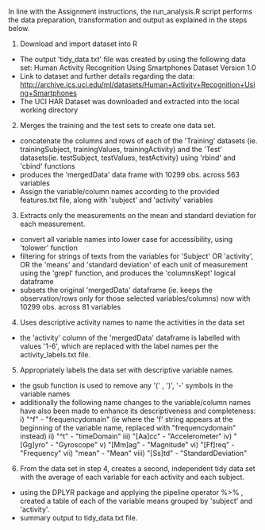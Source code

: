 In line with the Assignment instructions, the run_analysis.R script performs the data preparation, transformation and output as explained in the steps below. 

1. Download and import dataset into R
- The output 'tidy_data.txt' file was created by using the following data set:
Human Activity Recognition Using Smartphones Dataset Version 1.0
- Link to dataset and further details regarding the data: http://archive.ics.uci.edu/ml/datasets/Human+Activity+Recognition+Using+Smartphones
- The UCI HAR Dataset was downloaded and extracted into the local working directory

2. Merges the training and the test sets to create one data set.
- concatenate the columns and rows of each of the 'Training' datasets (ie. trainingSubject, trainingValues, trainingActivity)
and the 'Test' datasets(ie. testSubject, testValues, testActivity) using 'rbind' and 'cbind' functions
- produces the 'mergedData' data frame with 10299 obs. across  563 variables
- Assign the variable/column names according to the provided features.txt file, along with 'subject' and 'activity' variables

3. Extracts only the measurements on the mean and standard deviation for each measurement.
- convert all variable names into lower case for accessibility, using 'tolower' function
- filtering for strings of texts from the variables for 'Subject' OR 'activity', OR the 'means' and 'standard deviation' of each unit of measurement using the 'grepl' function,  and produces the 'columnsKept' logical dataframe
- subsets the original 'mergedData' dataframe (ie. keeps the observation/rows only for those selected variables/columns) now with 10299 obs. across 81 variables

4. Uses descriptive activity names to name the activities in the data set
- the 'activity' column of the 'mergedData' dataframe is labelled with values '1-6', which are replaced  with the label names per the activity_labels.txt file.

5. Appropriately labels the data set with descriptive variable names.
- the gsub function is used to remove any '(' , ')', '-' symbols in the variable names
- additionally the following name changes to the variable/column names have also been made to enhance its descriptiveness and completeness:
i) "^f" - "frequencydomain" (ie where the 'f' string appears at the beginning of the variable name, replaced with "frequencydomain" instead)
ii) "^t" - "timeDomain"
iii) "[Aa]cc" - "Accelerometer"
iv) "[Gg]yro" - "Gyroscope"
v) "[Mm]ag" - "Magnitude"
vi) "[Ff]req" - "Frequency"
vii) "mean" - "Mean"
viii) "[Ss]td" - "StandardDeviation"

6. From the data set in step 4, creates a second, independent tidy data set with the average of each variable for each activity and each subject.
- using the DPLYR package and applying the pipeline operator %>% , created a table of each of the variable means grouped by 'subject' and 'activity'.
- summary output to tidy_data.txt file.




